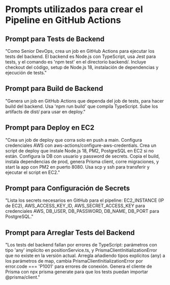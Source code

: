 # Prompts utilizados para crear el Pipeline en GitHub Actions

## Prompt para Tests de Backend
"Como Senior DevOps, crea un job en GitHub Actions para ejecutar los tests del backend. El backend es Node.js con TypeScript, usa Jest para tests, y el comando es 'npm test' en el directorio backend/. Incluye checkout del código, setup de Node.js 18, instalación de dependencias y ejecución de tests."

## Prompt para Build de Backend
"Genera un job en GitHub Actions que dependa del job de tests, para hacer build del backend. Usa 'npm run build' que compila TypeScript. Sube los artifacts de dist/ para usar en deploy."

## Prompt para Deploy en EC2
"Crea un job de deploy que corra solo en push a main. Configura credenciales AWS con aws-actions/configure-aws-credentials. Crea un script de deploy que instale Node.js 18, PM2, PostgreSQL en EC2 si no están. Configura la DB con usuario y password de secrets. Copia el build, instala dependencias de prod, genera Prisma client, corre migraciones, y start la app con PM2 en puerto 8080. Usa scp y ssh para transferir y ejecutar el script en EC2."

## Prompt para Configuración de Secrets
"Lista los secrets necesarios en GitHub para el pipeline: EC2_INSTANCE (IP de EC2), AWS_ACCESS_KEY_ID, AWS_SECRET_ACCESS_KEY para credenciales AWS, DB_USER, DB_PASSWORD, DB_NAME, DB_PORT para PostgreSQL."

## Prompt para Arreglar Tests del Backend
"Los tests del backend fallan por errores de TypeScript: parámetros con tipo 'any' implícito en positionService.ts, y PrismaClientInitializationError que no existe en la versión actual. Arregla añadiendo tipos explícitos (any) a los parámetros de map, cambia PrismaClientInitializationError por error.code === 'P1001' para errores de conexión. Genera el cliente de Prisma con npx prisma generate para que los tests puedan importar @prisma/client."
